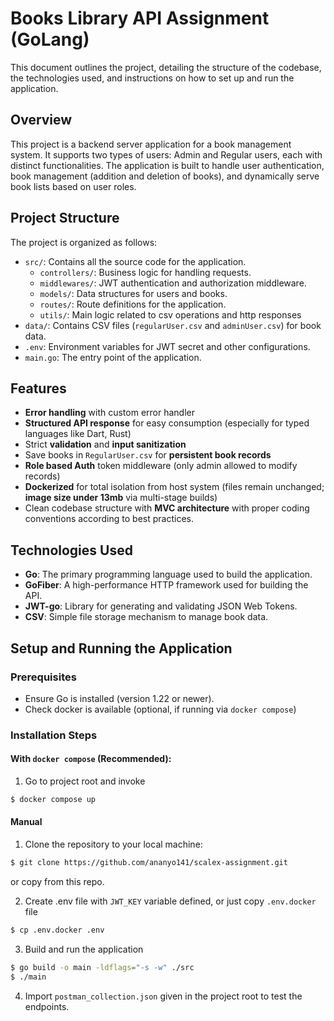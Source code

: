 # Books Library API Assignment (GoLang)

This document outlines the project, detailing the structure of the codebase, the technologies used, and instructions on how to set up and run the application.

## Overview

This project is a backend server application for a book management system. It supports two types of users: Admin and Regular users, each with distinct functionalities. The application is built to handle user authentication, book management (addition and deletion of books), and dynamically serve book lists based on user roles.

## Project Structure

The project is organized as follows:

- `src/`: Contains all the source code for the application.
  - `controllers/`: Business logic for handling requests.
  - `middlewares/`: JWT authentication and authorization middleware.
  - `models/`: Data structures for users and books.
  - `routes/`: Route definitions for the application.
  - `utils/`: Main logic related to csv operations and http responses
- `data/`: Contains CSV files (`regularUser.csv` and `adminUser.csv`) for book data.
- `.env`: Environment variables for JWT secret and other configurations.
- `main.go`: The entry point of the application.

## Features

- **Error handling** with custom error handler
- **Structured API response** for easy consumption (especially for typed languages like Dart, Rust)
- Strict **validation** and **input sanitization**
- Save books in `RegularUser.csv` for **persistent book records**
- **Role based Auth** token middleware (only admin allowed to modify records)
- **Dockerized** for total isolation from host system (files remain unchanged; **image size under 13mb** via multi-stage builds)
- Clean codebase structure with **MVC architecture** with proper coding conventions according to best practices.

## Technologies Used

- **Go**: The primary programming language used to build the application.
- **GoFiber**: A high-performance HTTP framework used for building the API.
- **JWT-go**: Library for generating and validating JSON Web Tokens.
- **CSV**: Simple file storage mechanism to manage book data.

## Setup and Running the Application

### Prerequisites

- Ensure Go is installed (version 1.22 or newer).
- Check docker is available (optional, if running via `docker compose`)


### Installation Steps
#### With `docker compose` (Recommended):

1. Go to project root and invoke

```bash
$ docker compose up
```

#### Manual
1. Clone the repository to your local machine:

```bash
$ git clone https://github.com/ananyo141/scalex-assignment.git
```
or copy from this repo.

2. Create .env file with `JWT_KEY` variable defined, or just copy `.env.docker` file
```bash
$ cp .env.docker .env
```

3. Build and run the application
```bash
$ go build -o main -ldflags="-s -w" ./src
$ ./main
```

4. Import `postman_collection.json` given in the project root to test the endpoints.
